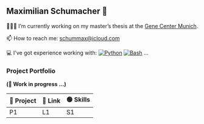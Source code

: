 ## Maximilian Schumacher 👋


👨🏼‍🎓 I’m currently working on my master’s thesis at the [Gene Center Munich](https://www.genzentrum.uni-muenchen.de/research-groups/klughammer/index.html).

<!--
🌱 I’m currently learning ...
-->

📫 How to reach me: [schummax@icloud.com](mailto:schummax@icloud.com)

💻 I've got experience working with:
[![Python](https://img.shields.io/static/v1?label=&message=Python&color=3776AB&logo=Python&logoColor=FFFFFF)](https://www.python.org/)
[![Bash](https://img.shields.io/static/v1?label=&message=Bash&color=000000&logo=gnubash&logoColor=FFFFFF)](https://www.bash.org/)
...

### Project Portfolio 
**(🚫 Work in progress ...)**

| 🚀 **Project** | 🔗 **Link** | 🟢 **Skills** |
| - | - | - |
| P1 | L1 | S1 |
